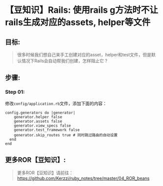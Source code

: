 # 【豆知识】Rails: 使用rails g方法时不让rails生成对应的assets, helper等文件

## 目标:
> 很多时候我们想自己来手工创建对应的asset，helper和test文件，但是默认情况下Rails会自动帮我们创建，怎样阻止它？

## 步骤:

### Step 01:

修改```config/application.rb```文件，添加下面的内容：

```
config.generators do |generator|
    generator.helper false
    generator.assets false
    generator.view_specs false
    generator.test_framework false
    generator.skip_routes true # 同时跳过路由的自动设置
  end
end
```

## 更多ROR【豆知识】:
> 更多ROR【豆知识】请前往：https://github.com/Kerzzi/ruby_notes/tree/master/04_ROR_beans
